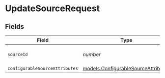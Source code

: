 # UpdateSourceRequest


## Fields

| Field                                                                                      | Type                                                                                       | Required                                                                                   | Description                                                                                |
| ------------------------------------------------------------------------------------------ | ------------------------------------------------------------------------------------------ | ------------------------------------------------------------------------------------------ | ------------------------------------------------------------------------------------------ |
| `sourceId`                                                                                 | *number*                                                                                   | :heavy_check_mark:                                                                         | ID of the source to update                                                                 |
| `configurableSourceAttributes`                                                             | [models.ConfigurableSourceAttributes](../../models/shared/configurablesourceattributes.md) | :heavy_minus_sign:                                                                         | N/A                                                                                        |